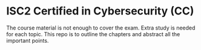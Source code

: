 # ISC2 Certified in Cybersecurity (CC)

The course material is not enough to cover the exam. Extra study is needed for each topic.
This repo is to outline the chapters and abstract all the important points.

